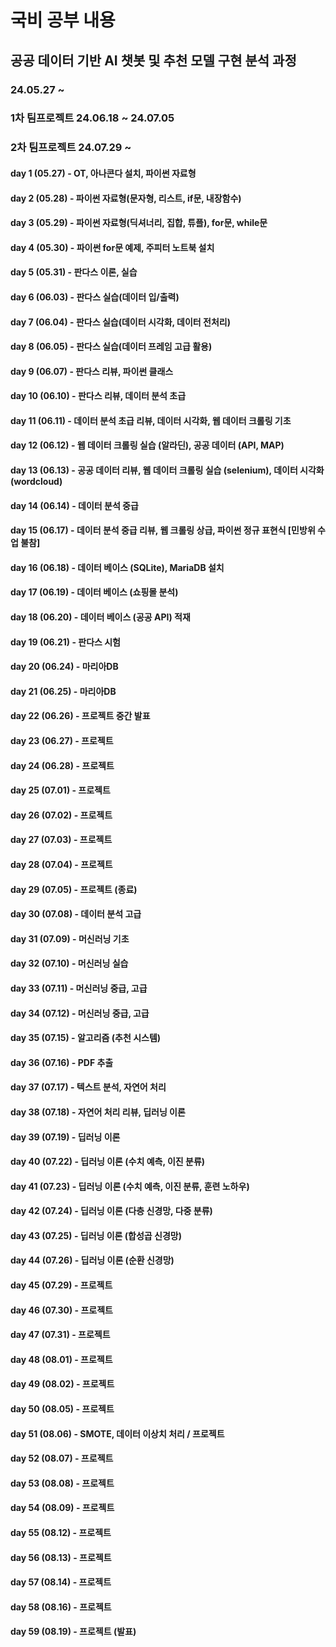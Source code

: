 # 국비 공부 내용
## 공공 데이터 기반 AI 챗봇 및 추천 모델 구현 분석 과정
### 24.05.27 ~ 

### 1차 팀프로젝트 24.06.18 ~ 24.07.05

### 2차 팀프로젝트 24.07.29 ~ 

#### day 1 (05.27) - OT, 아나콘다 설치, 파이썬 자료형

#### day 2 (05.28) - 파이썬 자료형(문자형, 리스트, if문, 내장함수)

#### day 3 (05.29) - 파이썬 자료형(딕셔너리, 집합, 튜플), for문, while문

#### day 4 (05.30) - 파이썬 for문 예제, 주피터 노트북 설치

#### day 5 (05.31) - 판다스 이론, 실습

#### day 6 (06.03) - 판다스 실습(데이터 입/출력)

#### day 7 (06.04) - 판다스 실습(데이터 시각화, 데이터 전처리)

#### day 8 (06.05) - 판다스 실습(데이터 프레임 고급 활용)

#### day 9 (06.07) - 판다스 리뷰, 파이썬 클래스

#### day 10 (06.10) - 판다스 리뷰, 데이터 분석 초급

#### day 11 (06.11) - 데이터 분석 초급 리뷰, 데이터 시각화, 웹 데이터 크롤링 기초

#### day 12 (06.12) - 웹 데이터 크롤링 실습 (알라딘), 공공 데이터 (API, MAP)

#### day 13 (06.13) - 공공 데이터 리뷰, 웹 데이터 크롤링 실습 (selenium), 데이터 시각화 (wordcloud)

#### day 14 (06.14) - 데이터 분석 중급

#### day 15 (06.17) - 데이터 분석 중급 리뷰, 웹 크롤링 상급, 파이썬 정규 표현식 [민방위 수업 불참]

#### day 16 (06.18) - 데이터 베이스 (SQLite), MariaDB 설치

#### day 17 (06.19) - 데이터 베이스 (쇼핑몰 분석)

#### day 18 (06.20) - 데이터 베이스 (공공 API) 적재

#### day 19 (06.21) - 판다스 시험

#### day 20 (06.24) - 마리아DB

#### day 21 (06.25) - 마리아DB

#### day 22 (06.26) - 프로젝트 중간 발표

#### day 23 (06.27) - 프로젝트

#### day 24 (06.28) - 프로젝트

#### day 25 (07.01) - 프로젝트

#### day 26 (07.02) - 프로젝트

#### day 27 (07.03) - 프로젝트

#### day 28 (07.04) - 프로젝트

#### day 29 (07.05) - 프로젝트 (종료)

#### day 30 (07.08) - 데이터 분석 고급

#### day 31 (07.09) - 머신러닝 기초

#### day 32 (07.10) - 머신러닝 실습

#### day 33 (07.11) - 머신러닝 중급, 고급

#### day 34 (07.12) - 머신러닝 중급, 고급

#### day 35 (07.15) - 알고리즘 (추천 시스템)

#### day 36 (07.16) - PDF 추출

#### day 37 (07.17) - 텍스트 분석, 자연어 처리

#### day 38 (07.18) - 자연어 처리 리뷰, 딥러닝 이론

#### day 39 (07.19) - 딥러닝 이론

#### day 40 (07.22) - 딥러닝 이론 (수치 예측, 이진 분류)

#### day 41 (07.23) - 딥러닝 이론 (수치 예측, 이진 분류, 훈련 노하우)

#### day 42 (07.24) - 딥러닝 이론 (다층 신경망, 다중 분류)

#### day 43 (07.25) - 딥러닝 이론 (합성곱 신경망)

#### day 44 (07.26) - 딥러닝 이론 (순환 신경망)

#### day 45 (07.29) - 프로젝트

#### day 46 (07.30) - 프로젝트

#### day 47 (07.31) - 프로젝트

#### day 48 (08.01) - 프로젝트

#### day 49 (08.02) - 프로젝트

#### day 50 (08.05) - 프로젝트

#### day 51 (08.06) - SMOTE, 데이터 이상치 처리 / 프로젝트

#### day 52 (08.07) - 프로젝트

#### day 53 (08.08) - 프로젝트

#### day 54 (08.09) - 프로젝트

#### day 55 (08.12) - 프로젝트

#### day 56 (08.13) - 프로젝트

#### day 57 (08.14) - 프로젝트

#### day 58 (08.16) - 프로젝트

#### day 59 (08.19) - 프로젝트 (발표)
